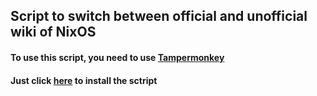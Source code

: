 ## Script to switch between official and unofficial wiki of NixOS

#### To use this script, you need to use [Tampermonkey](https://www.tampermonkey.net/)

#### Just click [here](https://github.com/ch4og/nixos-wiki-switcher/raw/main/wiki-switcher.user.js) to install the sctript